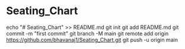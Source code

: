 # Seating_Chart

echo "# Seating_Chart" >> README.md
git init
git add README.md
git commit -m "first commit"
git branch -M main
git remote add origin https://github.com/bhavanaj1/Seating_Chart.git
git push -u origin main

